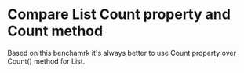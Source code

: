 # Compare List Count property and Count method

Based on this benchamrk it's always better to use Count property over Count() method for List.

```bash

```

